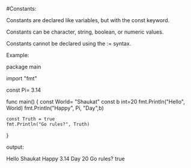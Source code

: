 #Constants:

Constants are declared like variables, but with the const keyword.

Constants can be character, string, boolean, or numeric values.

Constants cannot be declared using the := syntax.

Example:

package main

import "fmt"

const Pi= 3.14

func main() {
	const World= "Shaukat"
	const b int=20
	fmt.Println("Hello", World)
	fmt.Println("Happy", Pi, "Day",b)

	const Truth = true
	fmt.Println("Go rules?", Truth)
}

output:

Hello Shaukat
Happy 3.14 Day 20
Go rules? true
